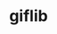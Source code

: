 ---
title: "giflib"
layout: cache
categories: [package, v2025.07.0]
meta: {"compilers": ["gcc@11.4.0"], "num_specs": 1, "num_specs_by_stack": {"hep": 1, "root": 1}, "oss": ["ubuntu22.04"], "platforms": ["linux"], "stacks": ["hep", "root"], "targets": ["x86_64_v3"], "versions": ["5.2.2"]}
spec_details: [{"compiler": "gcc@11.4.0", "hash": "2e3g6ehjbudxoqfupjbpzzjlcq7pjti5", "os": "ubuntu22.04", "platform": "linux", "size": "-", "stacks": ["hep", "root"], "target": "x86_64_v3", "variants": ["build_system=makefile", "patches:=5cc0447"], "versions": ["5.2.2"]}]
---